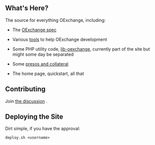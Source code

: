 What's Here?
------------

The source for everything OExchange, including:
 
* The [OExchange spec](http://github.com/willmeyer/OExchange/tree/master/www.oexchange.org/webroot/spec/) 

* Various [tools](http://github.com/willmeyer/OExchange/tree/master/www.oexchange.org/webroot/tools/) to help OExchange development

* Some PHP utility code, [lib-oexchange](http://github.com/willmeyer/OExchange/tree/master/www.oexchange.org/webroot/lib-oexchange/), currently part of the site but might some day be separated

* Some [presos and collateral](http://github.com/willmeyer/OExchange/tree/master/presos/)

* The home page, quickstart, all that


Contributing
------------

Join [the discussion](http://groups.google.com/groupo/exchange) .


Deploying the Site
------------------

Dirt simple, if you have the approval:

`deploy.sh <username>`


